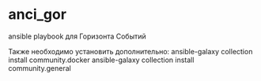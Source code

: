 # anci_gor

ansible playbook для Горизонта Событий

Также необходимо установить дополнительно:
ansible-galaxy collection install community.docker
ansible-galaxy collection install community.general

